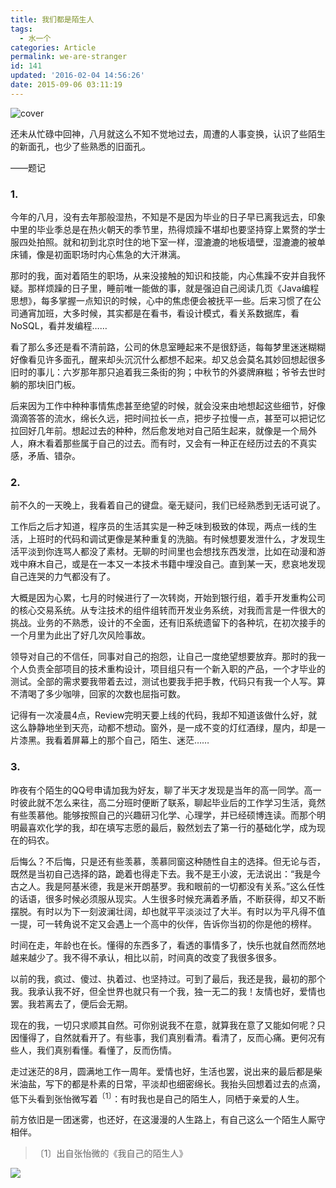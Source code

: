 ```yaml
---
title: 我们都是陌生人
tags:
  - 水一个
categories: Article
permalink: we-are-stranger
id: 141
updated: '2016-02-04 14:56:26'
date: 2015-09-06 03:11:19
---
```


![cover](https://cat.yufan.me/cats/2015090601.jpg)

还未从忙碌中回神，八月就这么不知不觉地过去，周遭的人事变换，认识了些陌生的新面孔，也少了些熟悉的旧面孔。

——题记

### 1.

今年的八月，没有去年那般湿热，不知是不是因为毕业的日子早已离我远去，印象中里的毕业季总是在热火朝天的季节里，热得烦躁不堪却也要坚持穿上累赘的学士服四处拍照。就和初到北京时住的地下室一样，湿漉漉的地板墙壁，湿漉漉的被单床铺，像是初面职场时内心焦急的大汗淋漓。

那时的我，面对着陌生的职场，从来没接触的知识和技能，内心焦躁不安并自我怀疑。那样烦躁的日子里，睡前唯一能做的事，就是强迫自己阅读几页《Java编程思想》，每多掌握一点知识的时候，心中的焦虑便会被抚平一些。后来习惯了在公司通宵加班，大多时候，其实都是在看书，看设计模式，看关系数据库，看NoSQL，看并发编程……

<!--more-->

看了那么多还是看不清前路，公司的休息室睡起来不是很舒适，每每梦里迷迷糊糊好像看见许多面孔，醒来却头沉沉什么都想不起来。却又总会莫名其妙回想起很多旧时的事儿：六岁那年那只追着我三条街的狗；中秋节的外婆牌麻糍；爷爷去世时躺的那块旧门板。

后来因为工作中种种事情焦虑甚至绝望的时候，就会没来由地想起这些细节，好像滴滴答答的流水，绵长久远，把时间拉长一点，把步子拉慢一点，甚至可以把记忆拉回好几年前。想起过去的种种，然后愈发地对自己陌生起来，就像是一个局外人，麻木看着那些属于自己的过去。而有时，又会有一种正在经历过去的不真实感，矛盾、错杂。

### 2.

前不久的一天晚上，我看着自己的键盘。毫无疑问，我们已经熟悉到无话可说了。

工作后之后才知道，程序员的生活其实是一种乏味到极致的体现，两点一线的生活，上班时的代码和调试更像是某种重复的洗脑。有时候想要发泄什么，才发现生活平淡到你连骂人都没了素材。无聊的时间里也会想找东西发泄，比如在动漫和游戏中麻木自己，或是在一本又一本技术书籍中埋没自己。直到某一天，悲哀地发现自己连哭的力气都没有了。

大概是因为心累，七月的时候进行了一次转岗，开始到银行组，着手开发重构公司的核心交易系统。从专注技术的组件组转而开发业务系统，对我而言是一件很大的挑战。业务的不熟悉，设计的不全面，还有旧系统遗留下的各种坑，在初次接手的一个月里为此出了好几次风险事故。

领导对自己的不信任，同事对自己的抱怨，让自己一度绝望想要放弃。那时的我一个人负责全部项目的技术重构设计，项目组只有一个新入职的产品，一个才毕业的测试。全部的需求要我带着去过，测试也要我手把手教，代码只有我一个人写。算不清喝了多少咖啡，回家的次数也屈指可数。

记得有一次凌晨4点，Review完明天要上线的代码，我却不知道该做什么好，就这么静静地坐到天亮，动都不想动。窗外，是一成不变的灯红酒绿，屋内，却是一片漆黑。我看着屏幕上的那个自己，陌生、迷茫……

### 3.

昨夜有个陌生的QQ号申请加我为好友，聊了半天才发现是当年的高一同学。高一时彼此就不怎么来往，高二分班时便断了联系，聊起毕业后的工作学习生活，竟然有些羡慕他。能够按照自己的兴趣研习化学、心理学，并已经硕博连读。而那个明明最喜欢化学的我，却在填写志愿的最后，毅然划去了第一行的基础化学，成为现在的码农。

后悔么？不后悔，只是还有些羡慕，羡慕同窗这种随性自主的选择。但无论与否，既然是当初自己选择的路，跪着也得走下去。我不是王小波，无法说出：“我是今古之人。我是阿基米德，我是米开朗基罗。我和眼前的一切都没有关系。”这么任性的话语，很多时候必须服从现实。人生很多时候充满着矛盾，不断获得，却又不断摆脱。有时以为下一刻波澜壮阔，却也就平平淡淡过了大半。有时以为平凡得不值一提，可一转角说不定又会遇上一个高中的伙伴，告诉你当初的你是他的榜样。

时间在走，年龄也在长。懂得的东西多了，看透的事情多了，快乐也就自然而然地越来越少了。我不得不承认，相比以前，时间真的改变了我很多很多。

以前的我，疯过、傻过、执着过、也坚持过。可到了最后，我还是我，最初的那个我。我承认我不好，但全世界也就只有一个我，独一无二的我！友情也好，爱情也罢。我若离去了，便后会无期。

现在的我，一切只求顺其自然。可你别说我不在意，就算我在意了又能如何呢？只因懂得了，自然就看开了。有些事，我们真别看清。看清了，反而心痛。更何况有些人，我们真别看懂。看懂了，反而伤情。

走过迷茫的8月，圆满地工作一周年。爱情也好，生活也罢，说出来的最后都是柴米油盐，写下的都是朴素的日常，平淡却也细密绵长。我抬头回想着过去的点滴，低下头看到张怡微写着<sup>〔1〕</sup>：有时我也是自己的陌生人，同栖于亲爱的人生。

前方依旧是一团迷雾，也还好，在这漫漫的人生路上，有自己这么一个陌生人厮守相伴。

>〔1〕出自张怡微的《我自己的陌生人》

![](https://cat.yufan.me/cats/2015090603.jpg)
